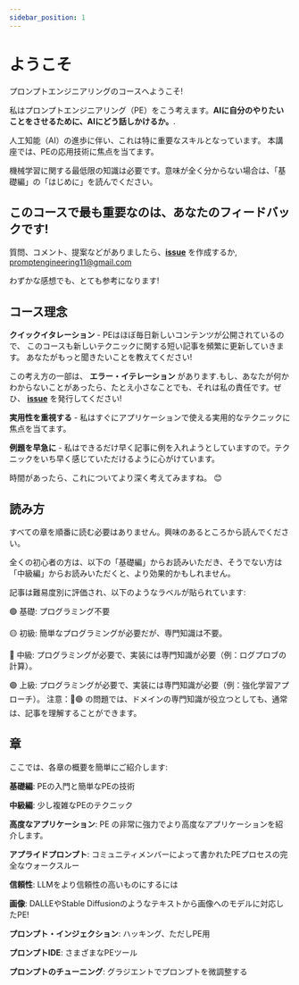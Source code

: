 ```yaml
---
sidebar_position: 1
---
```

# ようこそ

プロンプトエンジニアリングのコースへようこそ!

私はプロンプトエンジニアリング（PE）をこう考えます。**AIに自分のやりたいことをさせるために、AIにどう話しかけるか。**. 


人工知能（AI）の進歩に伴い、これは特に重要なスキルとなっています。 本講座では、PEの応用技術に焦点を当てます。

機械学習に関する最低限の知識は必要です。意味が全く分からない場合は、「基礎編」の「はじめに」を読んでください。

## このコースで最も重要なのは、あなたのフィードバックです!

質問、コメント、提案などがありましたら、**[issue](https://github.com/trigaten/Learn_Prompting/issues/new/choose)** を作成するか, promptengineering11@gmail.com 

わずかな感想でも、とても参考になります!

## コース理念

**クイックイタレーション** -  PEはほぼ毎日新しいコンテンツが公開されているので、
このコースも新しいテクニックに関する短い記事を頻繁に更新していきます。 
あなたがもっと聞きたいことを教えてください!

この考え方の一部は、 **エラー・イテレーション** があります.もし、あなたが何かわからないことがあったら、たとえ小さなことでも、それは私の責任です。ぜひ、 **[issue](https://github.com/trigaten/Learn_Prompting/issues/new/choose)** を発行してください!


**実用性を重視する** - 私はすぐにアプリケーションで使える実用的なテクニックに焦点を当てます。

**例題を早急に** - 私はできるだけ早く記事に例を入れようとしていますので。テクニックをいち早く感じていただけるように心がけています。


時間があったら、これについてより深く考えてみますね。 😊

## 読み方

すべての章を順番に読む必要はありません。興味のあるところから読んでください。

全くの初心者の方は、以下の「基礎編」からお読みいただき、そうでない方は「中級編」からお読みいただくと、より効果的かもしれません。

記事は難易度別に評価され、以下のようなラベルが貼られています:

🟢 基礎: プログラミング不要

🟡 初級: 簡単なプログラミングが必要だが、専門知識は不要。

🔴 中級: プログラミングが必要で、実装には専門知識が必要（例：ログプロブの計算）。

🟣 上級: プログラミングが必要で、実装には専門知識が必要（例：強化学習アプローチ）。
注意：🔴🟣 の問題では、ドメインの専門知識が役立つとしても、通常は、記事を理解することができます。

## 章

ここでは、各章の概要を簡単にご紹介します:

**基礎編**: PEの入門と簡単なPEの技術

**中級編**: 少し複雑なPEのテクニック

**高度なアプリケーション**: PE の非常に強力でより高度なアプリケーションを紹介します。

**アプライドプロンプト**: コミュニティメンバーによって書かれたPEプロセスの完全なウォークスルー

**信頼性**: LLMをより信頼性の高いものにするには

**画像**: DALLEやStable Diffusionのようなテキストから画像へのモデルに対応したPE!

**プロンプト・インジェクション**: ハッキング、ただしPE用

**プロンプトIDE**: さまざまなPEツール

**プロンプトのチューニング**: グラジエントでプロンプトを微調整する

